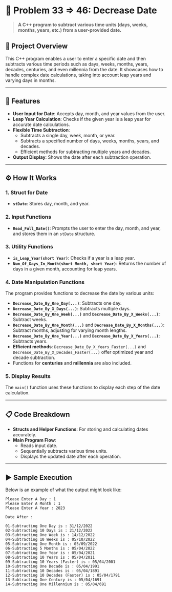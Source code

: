 # 📅 Problem 33 => 46: Decrease Date

> **A C++ program to subtract various time units (days, weeks, months, years, etc.) from a user-provided date.**

## 📘 Project Overview
This C++ program enables a user to enter a specific date and then subtracts various time periods such as days, weeks, months, years, decades, centuries, and even millennia from the date. It showcases how to handle complex date calculations, taking into account leap years and varying days in months.

---

## 🌟 Features
- **User Input for Date**: Accepts day, month, and year values from the user.
- **Leap Year Calculation**: Checks if the given year is a leap year for accurate date calculations.
- **Flexible Time Subtraction**:
  - Subtracts a single day, week, month, or year.
  - Subtracts a specified number of days, weeks, months, years, and decades.
  - Efficient methods for subtracting multiple years and decades.
- **Output Display**: Shows the date after each subtraction operation.

---

## ⚙️ How It Works
### 1. Struct for Date
- **`stDate`**: Stores day, month, and year.

### 2. Input Functions
- **`Read_Full_Date()`**: Prompts the user to enter the day, month, and year, and stores them in an `stDate` structure.

### 3. Utility Functions
- **`is_Leap_Year(short Year)`**: Checks if a year is a leap year.
- **`Num_Of_Days_In_Month(short Month, short Year)`**: Returns the number of days in a given month, accounting for leap years.

### 4. Date Manipulation Functions
The program provides functions to decrease the date by various units:
- **`Decrease_Date_By_One_Day(...)`**: Subtracts one day.
- **`Decrease_Date_By_X_Days(...)`**: Subtracts multiple days.
- **`Decrease_Date_By_One_Week(...)`** and **`Decrease_Date_By_X_Weeks(...)`**: Subtract weeks.
- **`Decrease_Date_By_One_Month(...)`** and **`Decrease_Date_By_X_Months(...)`**: Subtract months, adjusting for varying month lengths.
- **`Decrease_Date_By_One_Year(...)`** and **`Decrease_Date_By_X_Years(...)`**: Subtracts years.
- **Efficient methods**: `Decrease_Date_By_X_Years_Faster(...)` and `Decrease_Date_By_X_Decades_Faster(...)` offer optimized year and decade subtraction.
- Functions for **centuries** and **millennia** are also included.

### 5. Display Results
The `main()` function uses these functions to display each step of the date calculation.

---

## 📋 Code Breakdown
- **Structs and Helper Functions**: For storing and calculating dates accurately.
- **Main Program Flow**:
    - Reads input date.
    - Sequentially subtracts various time units.
    - Displays the updated date after each operation.

---

## ▶️ Sample Execution
Below is an example of what the output might look like:

```plaintext
Please Enter A Day : 1
Please Enter A Month : 1
Please Enter A Year : 2023

Date After :

01-Subtracting One Day is : 31/12/2022
02-Subtracting 10 Days is : 21/12/2022
03-Subtracting One Week is : 14/12/2022
04-Subtracting 10 Weeks is : 05/10/2022
05-Subtracting One Month is : 05/09/2022
06-Subtracting 5 Months is : 05/04/2022
07-Subtracting One Year is : 05/04/2021
08-Subtracting 10 Years is : 05/04/2011
09-Subtracting 10 Years (Faster) is : 05/04/2001
10-Subtracting One Decade is : 05/04/1991
11-Subtracting 10 Decades is : 05/04/1891
12-Subtracting 10 Decades (Faster) is : 05/04/1791
13-Subtracting One Century is : 05/04/1691
14-Subtracting One Millennium is : 05/04/691
